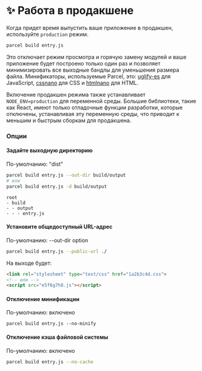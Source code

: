 # ✨ Работа в продакшене

Когда придет время выпустить ваше приложение в продакшен, используйте `production` режим.

```bash
parcel build entry.js
```

Это отключает режим просмотра и горячую замену модулей и ваше приложение будет построено только один раз и позволяет минимизировать все выходные бандлы для уменьшения размера файла. Минификаторы, используемые Parcel, это: [uglify-es](https://github.com/mishoo/UglifyJS2/tree/harmony) для JavaScript, [cssnano](http://cssnano.co) для CSS и [htmlnano](https://github.com/posthtml/htmlnano) для HTML.

Включение продакшен режима также устанавливает `NODE_ENV=production` для переменной среды. Большие библиотеки, такие как React, имеют только отладочные функции разработки, которые отключены, устанавливая эту переменную среды, что приводит к меньшим и быстрым сборкам для продакшена.

### Опции

#### Задайте выходную директорию

По-умолчанию: "dist"

```bash
parcel build entry.js --out-dir build/output
# или
parcel build entry.js -d build/output
```

```base
root
- build
- - output
- - - entry.js
```

#### Установите общедоступный URL-адрес

По-умолчанию: --out-dir option

```bash
parcel build entry.js --public-url ./
```

На выходе будет:

```html
<link rel="stylesheet" type="text/css" href="1a2b3c4d.css">
<!-- или -->
<script src="e5f6g7h8.js"></script>
```


#### Отключение минификации

По-умолчанию: включено

```
parcel build entry.js --no-minify
```

#### Отключение кэша файловой системы

По-умолчанию: включено

```bash
parcel build entry.js --no-cache
```
